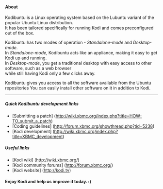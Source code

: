 #### About
Kodibuntu is a Linux operating system based on the Lubuntu variant of the popular Ubuntu Linux distribution.  
It has been tailored specifically for running Kodi and comes preconfigured out of the box.

Kodibuntu has two modes of operation - *Standalone-mode* and *Desktop-mode*.  
In *Standalone-mode*, Kodibuntu acts like an appliance, making it easy to get Kodi up and running.  
In *Desktop-mode*, you get a traditional desktop with easy access to other software, such as a web browser  
while still having Kodi only a few clicks away.  

Kodibuntu gives you access to all the software available from the Ubuntu repositories
You can easily install other software on it in addition to Kodi.

***

##### Quick Kodibuntu development links

* [Submitting a patch] (http://wiki.xbmc.org/index.php?title=HOW-TO_submit_a_patch) 
* [Coding guidelines] (http://forum.xbmc.org/showthread.php?tid=5238)
* [Kodi development] (http://wiki.xbmc.org/index.php?title=XBMC_development)

##### Useful links

* [Kodi wiki] (http://wiki.xbmc.org/)
* [Kodi community forums] (http://forum.xbmc.org/)
* [Kodi website] (http://kodi.tv)

#### Enjoy Kodi and help us improve it today. :)
